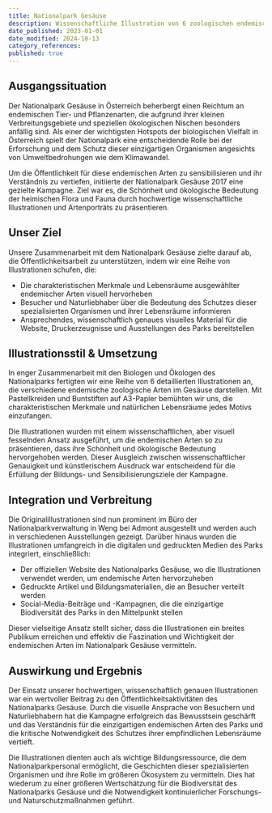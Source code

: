 ```yaml
---
title: Nationalpark Gesäuse
description: Wissenschaftliche Illustration von 6 zoologischen endemischen Arten, die im Nationalpark Gesäuse in Österreich leben. Teil einer Kampagne zur Bewusstseinsbildung für den Wert der heimischen Artenvielfalt.
date_published: 2023-01-01
date_modified: 2024-10-13
category_references: 
published: true
---
```

## Ausgangssituation

Der Nationalpark Gesäuse in Österreich beherbergt einen Reichtum an endemischen Tier- und Pflanzenarten, die aufgrund ihrer kleinen Verbreitungsgebiete und speziellen ökologischen Nischen besonders anfällig sind. Als einer der wichtigsten Hotspots der biologischen Vielfalt in Österreich spielt der Nationalpark eine entscheidende Rolle bei der Erforschung und dem Schutz dieser einzigartigen Organismen angesichts von Umweltbedrohungen wie dem Klimawandel.

Um die Öffentlichkeit für diese endemischen Arten zu sensibilisieren und ihr Verständnis zu vertiefen, initiierte der Nationalpark Gesäuse 2017 eine gezielte Kampagne. Ziel war es, die Schönheit und ökologische Bedeutung der heimischen Flora und Fauna durch hochwertige wissenschaftliche Illustrationen und Artenporträts zu präsentieren.

## Unser Ziel

Unsere Zusammenarbeit mit dem Nationalpark Gesäuse zielte darauf ab, die Öffentlichkeitsarbeit zu unterstützen, indem wir eine Reihe von Illustrationen schufen, die:

- Die charakteristischen Merkmale und Lebensräume ausgewählter endemischer Arten visuell hervorheben
- Besucher und Naturliebhaber über die Bedeutung des Schutzes dieser spezialisierten Organismen und ihrer Lebensräume informieren
- Ansprechendes, wissenschaftlich genaues visuelles Material für die Website, Druckerzeugnisse und Ausstellungen des Parks bereitstellen

## Illustrationsstil & Umsetzung

In enger Zusammenarbeit mit den Biologen und Ökologen des Nationalparks fertigten wir eine Reihe von 6 detaillierten Illustrationen an, die verschiedene endemische zoologische Arten im Gesäuse darstellen. Mit Pastellkreiden und Buntstiften auf A3-Papier bemühten wir uns, die charakteristischen Merkmale und natürlichen Lebensräume jedes Motivs einzufangen.

Die Illustrationen wurden mit einem wissenschaftlichen, aber visuell fesselnden Ansatz ausgeführt, um die endemischen Arten so zu präsentieren, dass ihre Schönheit und ökologische Bedeutung hervorgehoben werden. Dieser Ausgleich zwischen wissenschaftlicher Genauigkeit und künstlerischem Ausdruck war entscheidend für die Erfüllung der Bildungs- und Sensibilisierungsziele der Kampagne.

## Integration und Verbreitung

Die Originalillustrationen sind nun prominent im Büro der Nationalparkverwaltung in Weng bei Admont ausgestellt und werden auch in verschiedenen Ausstellungen gezeigt. Darüber hinaus wurden die Illustrationen umfangreich in die digitalen und gedruckten Medien des Parks integriert, einschließlich:

- Der offiziellen Website des Nationalparks Gesäuse, wo die Illustrationen verwendet werden, um endemische Arten hervorzuheben
- Gedruckte Artikel und Bildungsmaterialien, die an Besucher verteilt werden
- Social-Media-Beiträge und -Kampagnen, die die einzigartige Biodiversität des Parks in den Mittelpunkt stellen

Dieser vielseitige Ansatz stellt sicher, dass die Illustrationen ein breites Publikum erreichen und effektiv die Faszination und Wichtigkeit der endemischen Arten im Nationalpark Gesäuse vermitteln.

## Auswirkung und Ergebnis

Der Einsatz unserer hochwertigen, wissenschaftlich genauen Illustrationen war ein wertvoller Beitrag zu den Öffentlichkeitsaktivitäten des Nationalparks Gesäuse. Durch die visuelle Ansprache von Besuchern und Naturliebhabern hat die Kampagne erfolgreich das Bewusstsein geschärft und das Verständnis für die einzigartigen endemischen Arten des Parks und die kritische Notwendigkeit des Schutzes ihrer empfindlichen Lebensräume vertieft.

Die Illustrationen dienten auch als wichtige Bildungsressource, die dem Nationalparkpersonal ermöglicht, die Geschichten dieser spezialisierten Organismen und ihre Rolle im größeren Ökosystem zu vermitteln. Dies hat wiederum zu einer größeren Wertschätzung für die Biodiversität des Nationalparks Gesäuse und die Notwendigkeit kontinuierlicher Forschungs- und Naturschutzmaßnahmen geführt.
